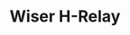 ---
date_added: 2020-04-03
vendor: Schneider Electric
model: EER50000
zigbeemodel: EH-ZB-HACT
category: hvac
supports: thermostat
title: Wiser H-Relay
mlink: https://www.se.com/fr/fr/product/EER50000/wiser---actionneur-de-chauffage-%C3%A9lectrique/
link: https://www.amazon.fr/dp/B0158XGB74/
compatible: [zigate,z2m]
zigate: https://github.com/pipiche38/Domoticz-Zigate-Wiki/blob/master/en-eng/Wiser-Thermostat.md
---